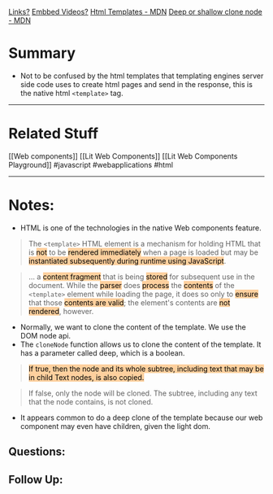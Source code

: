 [Links?](#)
[Embbed Videos?](#)
[Html Templates - MDN](https://developer.mozilla.org/en-US/docs/Web/HTML/Element/template)
[Deep or shallow clone node - MDN](https://developer.mozilla.org/en-US/docs/Web/API/Node/cloneNode#deep)
# Summary
- Not to be confused by the html templates that templating engines server side code uses to create html pages and send in the response, this is the native html `<template>` tag.

----
# Related Stuff
[[Web components]]
[[Lit Web Components]]
[[Lit Web Components Playground]]
#javascript 
#webapplications 
#html 

----
# Notes:
- HTML is one of the technologies in the native Web components feature.
>The `<template>` HTML element is a mechanism for holding HTML that is <mark style="background: #FFB86CA6;">not</mark> to be <mark style="background: #FFB86CA6;">rendered immediately</mark> when a page is loaded but may be <mark style="background: #FFB86CA6;">instantiated subsequently during runtime using JavaScript</mark>.

> ... a <mark style="background: #FFB86CA6;">content fragment</mark> that is being <mark style="background: #FFB86CA6;">stored</mark> for subsequent use in the document. While the <mark style="background: #FFB86CA6;">parser</mark> does <mark style="background: #FFB86CA6;">process</mark> the <mark style="background: #FFB86CA6;">contents</mark> of the `<template>` element while loading the page, it does so only to <mark style="background: #FFB86CA6;">ensure</mark> that those <mark style="background: #FFB86CA6;">contents are valid</mark>; the element's contents are <mark style="background: #FFB86CA6;">not rendered</mark>, however.
- Normally, we want to clone the content of the template. We use the DOM node api.
- The `cloneNode` function allows us to clone the content of the template. It has a parameter called deep, which is a boolean.
> <mark style="background: #FFB86CA6;">If true, then the node and its whole subtree, including text that may be in child Text nodes, is also copied.
</mark>

> If false, only the node will be cloned. The subtree, including any text that the node contains, is not cloned.

- It appears common to do a deep clone of the template because our web component may even have children, given the light dom.
## Questions:

## Follow Up:
